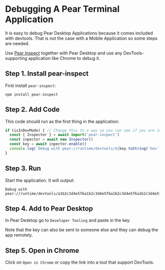 # Debugging A Pear Terminal Application

It is easy to debug Pear Desktop Applications because it comes included with devtools. That is not the case with a Mobile Application so some steps are needed.

Use [Pear Inspect](https://github.com/holepunchto/pear-inspect) together with Pear Desktop and use any DevTools-supporting application like Chrome to debug it.

## Step 1. Install pear-inspect

First install `pear-inspect`:

```
npm install pear-inspect
```

## Step 2. Add Code

This code should run as the first thing in the application:

``` js
if (isInDevMode) { // Change this to a way so you can see if you are in a dev mode
  const { Inspector } = await import('pear-inspect')
  const inpector = await new Inspector()
  const key = await inpector.enable()
  console.log(`Debug with pear://runtime/devtools/${key.toString('hex')}`)
}
```

## Step 3. Run

Start the application. It will output:

```
Debug with pear://runtime/devtools/a1b2c3d4e5f6a1b2c3d4e5f6a1b2c3d4e5f6a1b2c3d4e5f6a1b2c3d4e5f6a1b2
```

## Step 4. Add to Pear Desktop

In Pear Desktop go to `Developer Tooling` and paste in the key.

Note that the key can also be sent to someone else and they can debug the app remotely.

## Step 5. Open in Chrome

Click on `Open in Chrome` or copy the link into a tool that support DevTools.
